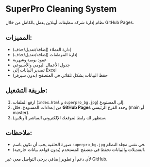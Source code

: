 # SuperPro Cleaning System

نظام إدارة شركة تنظيفات أونلاين يعمل بالكامل من خلال GitHub Pages.

## المميزات:
- إدارة العملاء (إضافة/تعديل/حذف)
- إدارة الموظفات (إضافة/تعديل/حذف)
- عقود يومية وشهرية
- جدول الأعمال اليومي والأسبوعي
- تصدير البيانات إلى Excel
- حفظ البيانات بشكل تلقائي في المتصفح (بدون سيرفر)

## طريقة التشغيل:
1. ارفع الملفات (`index.html` و `superpro_bg.jpg`) إلى المستودع.
2. من إعدادات المستودع، فعّل **GitHub Pages** وحدد الفرع الرئيسي (main أو master).
3. ستظهر لك رابط لموقعك الإلكتروني المباشر (أونلاين).

## ملاحظات:
- صورة الخلفية يجب أن تكون باسم `superpro_bg.jpg` في نفس مجلد النظام.
- التعديلات والبيانات تحفظ في متصفح المستخدم (بدون قواعد بيانات خارجية).

لأي دعم أو تطوير إضافي يرجى التواصل معي عبر GitHub.